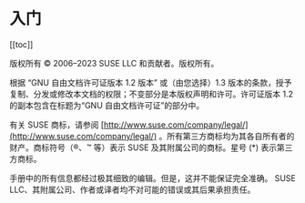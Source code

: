 # 入门

[[toc]]

版权所有 © 2006–2023 SUSE LLC 和贡献者。版权所有。

根据 “GNU 自由文档许可证版本 1.2 版本” 或（由您选择）1.3 版本的条款，授予复制、分发或修改本文档的权限；不变部分是本版权声明和许可。许可证版本 1.2 的副本包含在标题为“GNU 自由文档许可证”的部分中。

有关 SUSE 商标，请参阅 [http://www.suse.com/company/legal/](http://www.suse.com/company/legal/) 。所有第三方商标均为其各自所有者的财产。商标符号（®、™ 等）表示 SUSE 及其附属公司的商标。星号 (*) 表示第三方商标。

手册中的所有信息都经过极其细致的编辑。但是，这并不能保证完全准确。 SUSE LLC、其附属公司、作者或译者均不对可能的错误或其后果承担责任。
